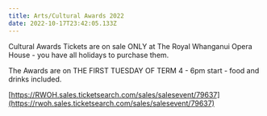 ```yaml
---
title: Arts/Cultural Awards 2022
date: 2022-10-17T23:42:05.133Z
---
```

Cultural Awards Tickets are on sale ONLY at The Royal Whanganui Opera House - you have all holidays to purchase them. 

The Awards are on THE FIRST TUESDAY OF TERM 4 - 6pm start - food and drinks included. 

[https://RWOH.sales.ticketsearch.com/sales/salesevent/79637](https://rwoh.sales.ticketsearch.com/sales/salesevent/79637)